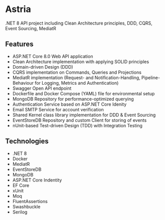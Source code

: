 # Astria
.NET 8 API project including Clean Architecture principles, DDD, CQRS, Event Sourcing, MediatR

## Features

- ASP.NET Core 8.0 Web API application
- Clean Architecture implementation with applying SOLID principles
- Domain-driven Design (DDD)
- CQRS implementation on Commands, Queries and Projections
- MediatR implementation (Request- and Notification-Handling, Pipeline-Behaviour for Logging, Metrics and Authentication)
- Swagger Open API endpoint
- Dockerfile and Docker Compose (YAML) file for environmental setup
- MongoDB Repository for performance-optimized querying
- Authentication Service based on ASP.NET Core Idenity
- Email SMTP Service for account verification
- Shared Kernel class library implementation for DDD & Event Sourcing
- EventStoreDB Repository and custom Client for storing of events
- nUnit-based Test-driven Design (TDD) with Integration Testing

## Technologies

- .NET 8
- Docker
- MediatR
- EventStoreDB
- MongoDB
- ASP.NET Core Indentity
- EF Core
- xUnit
- Moq
- FluentAssertions
- Swashbuckle
- Serilog
